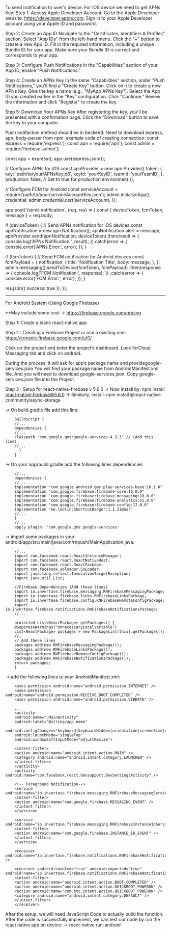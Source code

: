 To send notification to user's device.
For IOS device we need to get APNs Key:
Step 1: Access Apple Developer Account:
    Go to the Apple Developer website: https://developer.apple.com.
    Sign in to your Apple Developer account using your Apple ID and password.

Step 2: Create an App ID
    Navigate to the "Certificates, Identifiers & Profiles" section.
    Select "App IDs" from the left-hand menu.
    Click the "+" button to create a new App ID.
    Fill in the required information, including a unique Bundle ID for your app. Make sure your      Bundle ID is correct and corresponds to your app.

Step 3: Configure Push Notifications
    In the "Capabilities" section of your App ID, enable "Push Notifications."

Step 4: Create an APNs Key
    In the same "Capabilities" section, under "Push Notifications," you'll find a "Create Key" button. Click on it to create a new APNs Key.
    Give the key a name (e.g., "MyApp APNs Key").
    Select the App ID you created earlier in the "Key" configuration.
    Click "Continue."
    Review the information and click "Register" to create the key.

Step 5: Download Your APNs Key
    After registering the key, you'll be presented with a confirmation page. Click the "Download" button to save the key to your computer.

Puch notifaction method should be in beckend. 
Need to download express, apn, body-parser from npm.
example code of creating connection:
const express = require('express');
const apn = require('apn');
const admin = require('firebase-admin');

const app = express();
app.use(express.json());

// Configure APNs for iOS
const apnProvider = new apn.Provider({
  token: {
    key: 'path/to/your/APNsKey.p8',
    keyId: 'yourKeyID',
    teamId: 'yourTeamID',
  },
  production: false, // Set to true for production environment
});

// Configure FCM for Android
const serviceAccount = require('path/to/your/serviceAccountKey.json');
admin.initializeApp({
  credential: admin.credential.cert(serviceAccount),
});

app.post('/send-notification', (req, res) => {
  const { deviceToken, fcmToken, message } = req.body;

  if (deviceToken) {
    // Send APNs notification for iOS devices
    const apnNotification = new apn.Notification();
    apnNotification.alert = message;
    apnProvider.send(apnNotification, deviceToken).then(result => {
      console.log('APNs Notification:', result);
    }).catch(error => {
      console.error('APNs Error:', error);
    });
  }

  if (fcmToken) {
    // Send FCM notification for Android devices
    const fcmPayload = {
      notification: {
        title: 'Notification Title',
        body: message,
      },
    };
    admin.messaging().sendToDevice(fcmToken, fcmPayload)
      .then(response => {
        console.log('FCM Notification:', response);
      })
      .catch(error => {
        console.error('FCM Error:', error);
      });
  }

  res.json({ success: true });
});



-------------------------------------------------------------------------
For Android System (Using Google Firebase)

**May include some cost ->
https://firebase.google.com/pricing


Step 1: Create a blank react-native app

Step 2 : Creating a Firebase Project or use a existing one:
    https://console.firebase.google.com/u/0/

  Click on the project and enter the project’s dashboard. Look for ​Cloud Messaging​ tab and click on android.

  During the process, it will ask for app’s ​package name​ and provide ​google-services.json You will find your package name from AndroidManifest.xml file. And you will need to download google-services.json. Copy google-services.json file into the Project.

Step 3 : Setup for react-native-firebase v 5.6.0
    -> Now install by:
        npm install react-native-firebase@5.6.0
    -> Similarly, install:
        npm install @react-native-community/async-storage


  -> On ​build.gradle​ file add this line:

        buildscript {    
        //...    
        dependencies {      
        //...        
        classpath 'com.google.gms:google-services:4.3.3’ // (Add this line)
        //...    
          }
        }

  -> On your​ app/build.gradle​ add the following lines dependencies

        //...
        dependencies {    
        //...    
        implementation "com.google.android.gms:play-services-base:16.1.0"    
        implementation "com.google.firebase:firebase-core:16.0.9"    
        implementation "com.google.firebase:firebase-messaging:18.0.0"    
        implementation "com.google.firebase:firebase-analytics:15.0.0"    
        implementation "com.google.firebase:firebase-config:17.0.0"    
        implementation 'me.leolin:ShortcutBadger:1.1.21@aar'      
        //...
        }
        //...
        apply plugin: 'com.google.gms.google-services'

->  import some packages in your android/app/src/main/java/com/rnpush/MainApplication.java:

        //...
        import com.facebook.react.ReactInstanceManager;
        import com.facebook.react.ReactNativeHost;
        import com.facebook.react.ReactPackage;
        import com.facebook.soloader.SoLoader;
        import java.lang.reflect.InvocationTargetException;
        import java.util.List;
       
        //Firebase Dependencies (Add these lines)
        import io.invertase.firebase.messaging.RNFirebaseMessagingPackage;
        import io.invertase.firebase.links.RNFirebaseLinksPackage;
        import io.invertase.firebase.config.RNFirebaseRemoteConfigPackage;
        import io.invertase.firebase.notifications.RNFirebaseNotificationsPackage;
        //...
       
        protected List<ReactPackage> getPackages() {  
        @SuppressWarnings("UnnecessaryLocalVariable")  
        List<ReactPackage> packages = new PackageList(this).getPackages();    
        //…
        // Add these lines
        packages.add(new RNFirebaseMessagingPackage());
        packages.add(new RNFirebaseLinksPackage());
        packages.add(new RNFirebaseRemoteConfigPackage());
        packages.add(new RNFirebaseNotificationsPackage());
        return packages;
        }

-> add the following lines to your ​AndroidManifest.xml:   
        
        <uses-permission android:name="android.permission.INTERNET" />
        <uses-permission android:name="android.permission.RECEIVE_BOOT_COMPLETED" />
        <uses-permission android:name="android.permission.VIBRATE" />

        ...
        <activity        
        android:name=".MainActivity"        
        android:label="@string/app_name"        
        android:configChanges="keyboard|keyboardHidden|orientation|screenSize|uiMode"        
        android:launchMode="singleTop"        
        android:windowSoftInputMode="adjustResize">

        <intent-filter>            
        <action android:name="android.intent.action.MAIN" />            
        <category android:name="android.intent.category.LAUNCHER" />        
        </intent-filter>      
        </activity>      
        <activity android:name="com.facebook.react.devsupport.DevSettingsActivity" />        

        <!-- Foreground Notification-->      
        <service android:name="io.invertase.firebase.messaging.RNFirebaseMessagingService">      
        <intent-filter>      
        <action android:name="com.google.firebase.MESSAGING_EVENT" />      
        </intent-filter>      
        </service>
       
        <service android:name="io.invertase.firebase.messaging.RNFirebaseInstanceIdService">      
        <intent-filter>      
        <action android:name="com.google.firebase.INSTANCE_ID_EVENT" />      
        </intent-filter>      
        </service>  
       
        <receiver android:name="io.invertase.firebase.notifications.RNFirebaseNotificationReceiver" />
       
        <receiver android:enabled="true" android:exported="true" android:name="io.invertase.firebase.notifications.RNFirebaseNotificationRebootReceiver">      
        <intent-filter>      
        <action android:name="android.intent.action.BOOT_COMPLETED" />      
        <action android:name="android.intent.action.QUICKBOOT_POWERON" />      
        <action android:name="com.htc.intent.action.QUICKBOOT_POWERON" />      
        <category android:name="android.intent.category.DEFAULT" />      
        </intent-filter>      
        </receiver>
   
After the setup, we will need JavaScript Code to actually build the function. After the code is successfully implement, we can test our code by run the react native app on device:
              -> react-native run-android  










